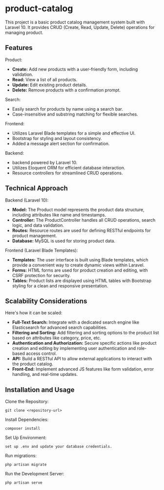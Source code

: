 # product-catalog

This project is a basic product catalog management system built with Laravel 10. It provides  CRUD (Create, Read, Update, Delete) operations for managing product.

## Features

Product:
  - **Create:** Add new products with a user-friendly form, including validation.
  - **Read:** View a list of all products.
  - **Update:** Edit existing product details.
  - **Delete:** Remove products with a confirmation prompt.
    
Search:
  -  Easily search for products by name using a search bar.
  -  Case-insensitive and substring matching for flexible searches.
    
Frontend:
  -  Utilizes Laravel Blade templates for a simple and effective UI.
  -  Bootstrap for styling and layout consistency.
  -  Added a message alert section for confirmation.

Backend:
  -  backend powered by Laravel 10.
  -  Utilizes Eloquent ORM for efficient database interaction.
  -  Resource controllers for streamlined CRUD operations.

## Technical Approach

Backend (Laravel 10):
  -  **Model:** The Product model represents the product data structure, including attributes like name and timestamps.
  -  **Controller:** The ProductController handles all CRUD operations, search logic, and data validation.
  -  **Routes:** Resource routes are used for defining RESTful endpoints for product management.
  -  **Database:** MySQL is used for storing product data.

Frontend (Laravel Blade Templates):
  -  **Templates:** The user interface is built using Blade templates, which provide a convenient way to create dynamic views 
     within Laravel.
  -  **Forms:** HTML forms are used for product creation and editing, with CSRF protection for security.
  -  **Tables:** Product lists are displayed using HTML tables with Bootstrap styling for a clean and responsive presentation.

## Scalability Considerations

Here's how it can be scaled:

-   **Full-Text Search:** Integrate with a dedicated search engine like Elasticsearch for advanced search capabilities.
-   **Filtering and Sorting:** Add filtering and sorting options to the product list based on attributes like category, price, etc.
-   **Authentication and Authorization:** Secure specific actions like product creation and editing by implementing user 
    authentication and role-based access control.
-   **API:** Build a RESTful API to allow external applications to interact with the product catalog.
-   **Front-End:** Implement advanced JS features like form validation, error handling, and real-time updates.


## Installation and Usage

Clone the Repository:
        
    git clone <repository-url>

Install Dependencies:
    
    composer install

Set Up Environment:

    set up .env and update your database credentials.
  
Run migrations: 
    
    php artisan migrate

Run the Development Server:

    php artisan serve
